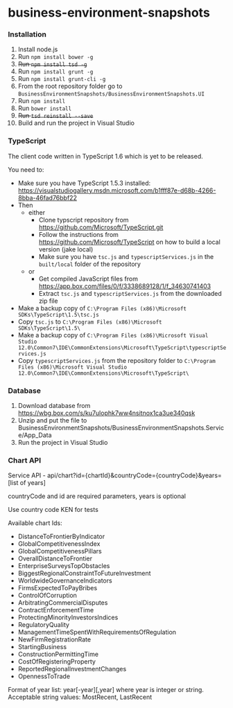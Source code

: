 # business-environment-snapshots


### Installation

1. Install node.js
2. Run `npm install bower -g`
3. ~~Run `npm install tsd -g`~~
4. Run `npm install grunt -g`
5. Run `npm install grunt-cli -g`
6. From the root repository folder go to `BusinessEnvironmentSnapshots/BusinessEnvironmentSnapshots.UI` 
7. Run `npm install`
8. Run `bower install`
9. ~~Run `tsd reinstall --save`~~
10. Build and run the project in Visual Studio


### TypeScript

The client code written in TypeScript 1.6 which is yet to be released.

You need to:
- Make sure you have TypeScript 1.5.3  installed: https://visualstudiogallery.msdn.microsoft.com/b1fff87e-d68b-4266-8bba-46fad76bbf22
- Then
  - either
    - Clone typscript repository from https://github.com/Microsoft/TypeScript.git
    - Follow the instructions from https://github.com/Microsoft/TypeScript on how to build a local version (jake local)
    - Make sure you have `tsc.js` and `typescriptServices.js` in the `built/local` folder of the repository
  - or
    - Get compiled JavaScript files from https://app.box.com/files/0/f/3338689128/1/f_34630741403
    - Extract `tsc.js` and `typescriptServices.js` from the downloaded zip file
- Make a backup copy of `C:\Program Files (x86)\Microsoft SDKs\TypeScript\1.5\tsc.js`
- Copy `tsc.js` to `C:\Program Files (x86)\Microsoft SDKs\TypeScript\1.5\`
- Make a backup copy of `C:\Program Files (x86)\Microsoft Visual Studio 12.0\Common7\IDE\CommonExtensions\Microsoft\TypeScript\typescriptServices.js`
- Copy `typescriptServices.js` from the repository folder to `C:\Program Files (x86)\Microsoft Visual Studio 12.0\Common7\IDE\CommonExtensions\Microsoft\TypeScript\`


### Database
1. Download database from https://wbg.box.com/s/ku7ulophk7ww4nsitnox1ca3ue340qsk
2. Unzip and put the file to BusinessEnvironmentSnapshots/BusinessEnvironmentSnapshots.Service/App_Data
3. Run the project in Visual Studio

### Chart API

Service API - api/chart?id={chartId}&countryCode={countryCode}&years=[list of years]

countryCode and id are required parameters, years is optional

Use country code KEN for tests

Available chart Ids:
* DistanceToFrontierByIndicator
* GlobalCompetitivenessIndex
* GlobalCompetitivenessPillars
* OverallDistanceToFrontier
* EnterpriseSurveysTopObstacles
* BiggestRegionalConstraintToFutureInvestment
* WorldwideGovernanceIndicators
* FirmsExpectedToPayBribes
* ControlOfCorruption
* ArbitratingCommercialDisputes
* ContractEnforcementTime
* ProtectingMinorityInvestorsIndices
* RegulatoryQuality
* ManagementTimeSpentWithRequirementsOfRegulation
* NewFirmRegistrationRate
* StartingBusiness
* ConstructionPermittingTime
* CostOfRegisteringProperty
* ReportedRegionalInvestmentChanges
* OpennessToTrade

Format of year list:
year[-year][,year] where year is integer or string.
Acceptable string values: MostRecent, LastRecent


